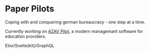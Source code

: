# Paper Pilots

Coping with and conquering german bureaucracy - one step at a time.

Currently working on [AZAV Pilot](https://azav-pilot.de), a modern managemant software for education providers.

Elixr/Svelte(kit)/GraphQL
